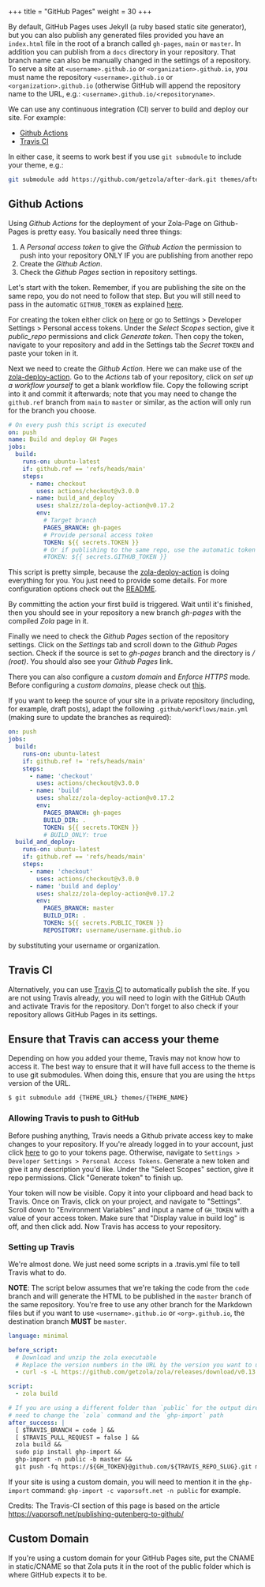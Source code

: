 +++
title = "GitHub Pages"
weight = 30
+++

By default, GitHub Pages uses Jekyll (a ruby based static site generator),
but you can also publish any generated files provided you have an `index.html` file in the root of a branch called
`gh-pages`, `main` or `master`. In addition you can publish from a `docs` directory in your repository. That branch name can
also be manually changed in the settings of a repository. To serve a site at `<username>.github.io` or
`<organization>.github.io`, you must name the repository `<username>.github.io` or
`<organization>.github.io` (otherwise GitHub will append the repository name to the URL, e.g.:
`<username>.github.io/<repositoryname>`.

We can use any continuous integration (CI) server to build and deploy our site. For example:

 * [Github Actions](#github-actions)
 * [Travis CI](#travis-ci)

In either case, it seems to work best if you use `git submodule` to include your theme, e.g.:

```bash
git submodule add https://github.com/getzola/after-dark.git themes/after-dark
```

## Github Actions

Using *Github Actions* for the deployment of your Zola-Page on Github-Pages is pretty easy. You basically need three things:

1. A *Personal access token* to give the *Github Action* the permission to push into your repository ONLY IF you are publishing from another repo
2. Create the *Github Action*.
3. Check the *Github Pages* section in repository settings.

Let's start with the token. Remember, if you are publishing the site on the same repo, you do not need to follow that step. But you will still need to pass in the automatic `GITHUB_TOKEN` as explained [here](https://docs.github.com/en/actions/security-guides/automatic-token-authentication#example-1-passing-the-github_token-as-an-input).

For creating the token either click on [here](https://github.com/settings/tokens/new?scopes=public_repo) or go to Settings > Developer Settings > Personal access tokens. Under the *Select Scopes* section, give it *public_repo* permissions and click *Generate token*. Then copy the token, navigate to your repository and add in the Settings tab the *Secret* `TOKEN` and paste your token in it.

Next we need to create the *Github Action*. Here we can make use of the [zola-deploy-action](https://github.com/shalzz/zola-deploy-action). Go to the *Actions* tab of your repository, click on *set up a workflow yourself* to get a blank workflow file. Copy the following script into it and commit it afterwards; note that you may need to change the `github.ref` branch from `main` to `master` or similar, as the action will only run for the branch you choose.

```yaml
# On every push this script is executed
on: push
name: Build and deploy GH Pages
jobs:
  build:
    runs-on: ubuntu-latest
    if: github.ref == 'refs/heads/main'
    steps:
      - name: checkout
        uses: actions/checkout@v3.0.0
      - name: build_and_deploy
        uses: shalzz/zola-deploy-action@v0.17.2
        env:
          # Target branch
          PAGES_BRANCH: gh-pages
          # Provide personal access token
          TOKEN: ${{ secrets.TOKEN }}
          # Or if publishing to the same repo, use the automatic token
          #TOKEN: ${{ secrets.GITHUB_TOKEN }}
```

This script is pretty simple, because the [zola-deploy-action](https://github.com/shalzz/zola-deploy-action) is doing everything for you. You just need to provide some details. For more configuration options check out the [README](https://github.com/shalzz/zola-deploy-action/blob/master/README.md).

By committing the action your first build is triggered. Wait until it's finished, then you should see in your repository a new branch *gh-pages* with the compiled *Zola* page in it.

Finally we need to check the *Github Pages* section of the repository settings. Click on the *Settings* tab and scroll down to the *Github Pages* section. Check if the source is set to *gh-pages* branch and the directory is */ (root)*. You should also see your *Github Pages* link.

There you can also configure a *custom domain* and *Enforce HTTPS* mode. Before configuring a *custom domains*, please check out [this](https://github.com/shalzz/zola-deploy-action/blob/master/README.md#custom-domain).

If you want to keep the source of your site in a private repository (including, for example, draft
posts), adapt the following `.github/workflows/main.yml` (making sure to update the branches as required):

```yaml
on: push
jobs:
  build:
    runs-on: ubuntu-latest
    if: github.ref != 'refs/heads/main'
    steps:
      - name: 'checkout'
        uses: actions/checkout@v3.0.0
      - name: 'build'
        uses: shalzz/zola-deploy-action@v0.17.2
        env:
          PAGES_BRANCH: gh-pages
          BUILD_DIR: .
          TOKEN: ${{ secrets.TOKEN }}
          # BUILD_ONLY: true
  build_and_deploy:
    runs-on: ubuntu-latest
    if: github.ref == 'refs/heads/main'
    steps:
      - name: 'checkout'
        uses: actions/checkout@v3.0.0
      - name: 'build and deploy'
        uses: shalzz/zola-deploy-action@v0.17.2
        env:
          PAGES_BRANCH: master
          BUILD_DIR: .
          TOKEN: ${{ secrets.PUBLIC_TOKEN }}
          REPOSITORY: username/username.github.io
```
by substituting your username or organization.

## Travis CI

Alternatively, you can use [Travis CI](https://www.travis-ci.com/) to automatically publish the site. If you are not using Travis
already, you will need to login with the GitHub OAuth and activate Travis for the repository.
Don't forget to also check if your repository allows GitHub Pages in its settings.

## Ensure that Travis can access your theme

Depending on how you added your theme, Travis may not know how to access
it. The best way to ensure that it will have full access to the theme is to use git
submodules. When doing this, ensure that you are using the `https` version of the URL.

```bash
$ git submodule add {THEME_URL} themes/{THEME_NAME}
```

### Allowing Travis to push to GitHub

Before pushing anything, Travis needs a Github private access key to make changes to your repository.
If you're already logged in to your account, just click [here](https://github.com/settings/tokens) to go to
your tokens page.
Otherwise, navigate to `Settings > Developer Settings > Personal Access Tokens`.
Generate a new token and give it any description you'd like.
Under the "Select Scopes" section, give it repo permissions. Click "Generate token" to finish up.

Your token will now be visible.
Copy it into your clipboard and head back to Travis.
Once on Travis, click on your project, and navigate to "Settings". Scroll down to "Environment Variables" and input a name of `GH_TOKEN` with a value of your access token.
Make sure that "Display value in build log" is off, and then click add. Now Travis has access to your repository.

### Setting up Travis

We're almost done. We just need some scripts in a .travis.yml file to tell Travis what to do.

**NOTE**: The script below assumes that we're taking the code from the `code` branch and will generate the HTML to be published in the `master` branch of the same repository. You're free to use any other branch for the Markdown files but if you want to use `<username>.github.io` or `<org>.github.io`, the destination branch **MUST** be `master`.

```yaml
language: minimal

before_script:
  # Download and unzip the zola executable
  # Replace the version numbers in the URL by the version you want to use
  - curl -s -L https://github.com/getzola/zola/releases/download/v0.13.0/zola-v0.13.0-x86_64-unknown-linux-gnu.tar.gz | sudo tar xvzf - -C /usr/local/bin

script:
  - zola build

# If you are using a different folder than `public` for the output directory, you will
# need to change the `zola` command and the `ghp-import` path
after_success: |
  [ $TRAVIS_BRANCH = code ] &&
  [ $TRAVIS_PULL_REQUEST = false ] &&
  zola build &&
  sudo pip install ghp-import &&
  ghp-import -n public -b master &&
  git push -fq https://${GH_TOKEN}@github.com/${TRAVIS_REPO_SLUG}.git master
```

If your site is using a custom domain, you will need to mention it in the `ghp-import` command:
`ghp-import -c vaporsoft.net -n public` for example.

Credits: The Travis-CI section of this page is based on the article https://vaporsoft.net/publishing-gutenberg-to-github/

## Custom Domain

If you're using a custom domain for your GitHub Pages site, put the CNAME in static/CNAME so that Zola puts it in the root of the public folder which is where GitHub expects it to be.
